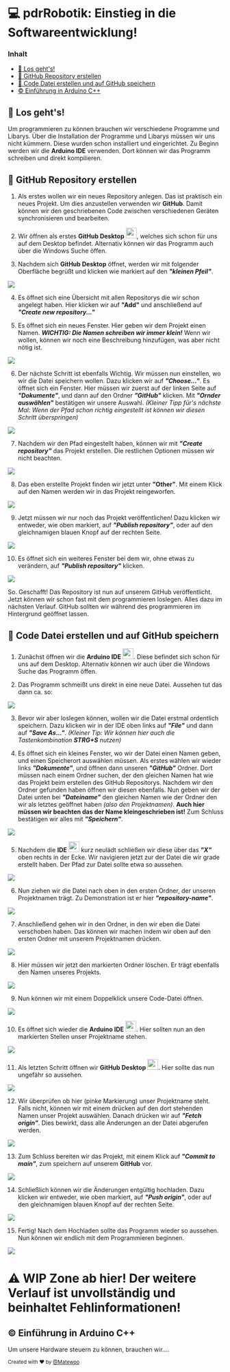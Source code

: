 # 💻 pdrRobotik: Einstieg in die Softwareentwicklung!

### Inhalt
- [🛫 Los geht's!](#-los-gehts)
- [📖 GitHub Repository erstellen](#-github-repository-erstellen)
- [💾 Code Datei erstellen und auf GitHub speichern](#-code-datei-erstellen-und-auf-github-speichern)
- [©️ Einführung in Arduino C++](#%EF%B8%8F-einführung-in-arduino-c)

## 🛫 Los geht's!

Um programmieren zu können brauchen wir verschiedene Programme und Libarys. Über die Installation der Programme und Libarys müssen wir uns nicht kümmern. Diese wurden schon installiert und eingerichtet. Zu Beginn werden wir die **Arduino IDE** verwenden. Dort können wir das Programm schreiben und direkt kompilieren. 

## 📖 GitHub Repository erstellen

1) Als erstes wollen wir ein neues Repository anlegen. Das ist praktisch ein neues Projekt. Um dies anzustellen verwenden wir **GitHub**. Damit können wir den geschriebenen Code zwischen verschiedenen Geräten synchronisieren und bearbeiten.

2) Wir öffnen als erstes **GitHub Desktop** <img src="https://miro.medium.com/max/600/1*p6exlg2Jrl3pimjPy7R-sA.png" width="25"/>, welches sich schon für uns auf dem Desktop befindet. Alternativ können wir das Programm auch über die Windows Suche öffen.

3) Nachdem sich **GitHub Desktop** öffnet, werden wir mit folgender Oberfläche begrüßt und klicken wie markiert auf den **_"kleinen Pfeil"_**.
<img src="https://i.imgur.com/o1PRydl.png" width=""/>

4) Es öffnet sich eine Übersicht mit allen Repositorys die wir schon angelegt haben. Hier klicken wir auf **"Add"** und anschließend auf **_"Create new repository..."_**

5) Es öffnet sich ein neues Fenster. Hier geben wir dem Projekt einen Namen. **_WICHTIG: Die Namen schreiben wir immer klein!_** Wenn wir wollen, können wir noch eine Beschreibung hinzufügen, was aber nicht nötig ist.
<img src="https://i.imgur.com/337z80g.png" width=""/>

6) Der nächste Schritt ist ebenfalls Wichtig. Wir müssen nun einstellen, wo wir die Datei speichern wollen. Dazu klicken wir auf **_"Choose..."_**. Es öffnet sich ein Fenster. Hier müssen wir zuerst auf der linken Seite auf **_"Dokumente"_**, und dann auf den Ordner **_"GitHub"_** klicken. Mit **_"Ornder auswählen"_** bestätigen wir unsere Auswahl.
_(Kleiner Tipp für's nächste Mal: Wenn der Pfad schon richtig eingestellt ist können wir diesen Schritt überspringen)_
<img src="https://i.imgur.com/LeeABPu.png" width=""/>

7) Nachdem wir den Pfad eingestellt haben, können wir mit **_"Create repository"_** das Projekt erstellen. Die restlichen Optionen müssen wir nicht beachten.
<img src="https://i.imgur.com/WH9efnf.png" width=""/>

8) Das eben erstellte Projekt finden wir jetzt unter **"Other"**. Mit einem Klick auf den Namen werden wir in das Projekt reingeworfen.
<img src="https://i.imgur.com/6MEily0.png" width=""/>

9) Jetzt müssen wir nur noch das Projekt veröffentlichen! Dazu klicken wir entweder, wie oben markiert, auf **_"Publish repository"_**, oder auf den gleichnamigen blauen Knopf auf der rechten Seite.
<img src="https://i.imgur.com/XomxG0s.png" width=""/>

10) Es öffnet sich ein weiteres Fenster bei dem wir, ohne etwas zu verändern, auf **_"Publish repository"_** klicken.
<img src="https://i.imgur.com/d6M84Ei.png" width=""/>

So. Geschafft! Das Repository ist nun auf unserem GitHub veröffentlicht. Jetzt können wir schon fast mit dem programmieren loslegen. Alles dazu im nächsten Verlauf. GitHub sollten wir während des programmieren im Hintergrund geöffnet lassen.



## 💾 Code Datei erstellen und auf GitHub speichern

1) Zunächst öffnen wir die **Arduino IDE** <img src="https://i.imgur.com/fuFUsjx.png" width="25"/>. Diese befindet sich schon für uns auf dem Desktop. Alternativ können wir auch über die Windows Suche das Programm öffen.

2) Das Programm schmeißt uns direkt in eine neue Datei. Aussehen tut das dann ca. so:
<img src="https://i.imgur.com/U5cVgm8.png" width=""/>

3) Bevor wir aber loslegen können, wollen wir die Datei erstmal ordentlich speichern. Dazu klicken wir in der IDE oben links auf **_"File"_** und dann auf **_"Save As..."_**. _(Kleiner Tip: Wir können hier auch die Tastenkombination **STRG+S** nutzen)_

4) Es öffnet sich ein kleines Fenster, wo wir der Datei einen Namen geben, und einen Speicherort auswählen müssen. Als erstes wählen wir wieder links **_"Dokumente"_**, und öffnen dann unseren **_"GitHub"_** Ordner. Dort müssen nach einem Ordner suchen, der den gleichen Namen hat wie das Projekt beim erstellen des GitHub Repositorys. Nachdem wir den Ordner gefunden haben öffnen wir diesen ebenfalls. Nun geben wir der Datei unten bei **_"Dateiname"_** den gleichen Namen wie der Ordner den wir als letztes geöffnet haben _(also den Projektnamen)_. **Auch hier müssen wir beachten das der Name kleingeschrieben ist!** Zum Schluss bestätigen wir alles mit **_"Speichern"_**.
<img src="https://i.imgur.com/pnNBM4I.png" width=""/>

5) Nachdem die **IDE** <img src="https://i.imgur.com/fuFUsjx.png" width="25"/> kurz neulädt schließen wir diese über das **_"X"_** oben rechts in der Ecke. Wir navigieren jetzt zur der Datei die wir grade erstellt haben. Der Pfad zur Datei sollte etwa so aussehen.
<img src="https://i.imgur.com/fRJwgKX.png" width=""/>

6) Nun ziehen wir die Datei nach oben in den ersten Ordner, der unseren Projektnamen trägt. Zu Demonstration ist er hier **_"repository-name"_**.
<img src="https://i.imgur.com/2i2DOi8.png" width=""/>

7) Anschließend gehen wir in den Ordner, in den wir eben die Datei verschoben haben. Das können wir machen indem wir oben auf den ersten Ordner mit unserem Projektnamen drücken.
<img src="https://i.imgur.com/7ZRCwAP.png" width=""/>

8) Hier müssen wir jetzt den markierten Ordner löschen. Er trägt ebenfalls den Namen unseres Projekts.
<img src="https://i.imgur.com/n3InPwp.png" width=""/>

9) Nun können wir mit einem Doppelklick unsere Code-Datei öffnen.
<img src="https://i.imgur.com/aPAtrOt.png" width=""/>

10) Es öffnet sich wieder die **Arduino IDE** <img src="https://i.imgur.com/fuFUsjx.png" width="25"/>. Hier sollten nun an den markierten Stellen unser Projektname stehen.
<img src="https://i.imgur.com/p4qcjh9.png" width=""/>

11) Als letzten Schritt öffnen wir **GitHub Desktop** <img src="https://miro.medium.com/max/600/1*p6exlg2Jrl3pimjPy7R-sA.png" width="25"/>. Hier sollte das nun ungefähr so aussehen.
<img src="https://i.imgur.com/F55wVr5.png" width=""/>

12) Wir überprüfen ob hier (pinke Markierung) unser Projektname steht. Falls nicht, können wir mit einem drücken auf den dort stehenden Namen unser Projekt auswählen. Danach drücken wir auf **_"Fetch origin"_**. Dies bewirkt, dass alle Änderungen an der Datei abgerufen werden.
<img src="https://i.imgur.com/F55wVr5.png" width=""/>

13) Zum Schluss bereiten wir das Projekt, mit einem Klick auf **_"Commit to main"_**, zum speichern auf unserem **GitHub** vor.
<img src="https://i.imgur.com/qQZHRH2.png" width=""/>

14) Schließlich können wir die Änderungen entgültig hochladen. Dazu klicken wir entweder, wie oben markiert, auf **_"Push origin"_**, oder auf den gleichnamigen blauen Knopf auf der rechten Seite.
<img src="https://i.imgur.com/swGdnJZ.png" width=""/>

15) Fertig! Nach dem Hochladen sollte das Programm wieder so aussehen. Nun können wir endlich mit dem Programmieren beginnen.
<img src="https://i.imgur.com/ymSfzoF.png" width=""/>

# ⚠️ WIP Zone ab hier! Der weitere Verlauf ist unvollständig und beinhaltet Fehlinformationen!


## ©️ Einführung in Arduino C++




Um unsere Hardware steuern zu können, brauchen wir....

<sup> Created with ❤️ by [@Matewoo](https://github.com/Matewoo) </sup>
